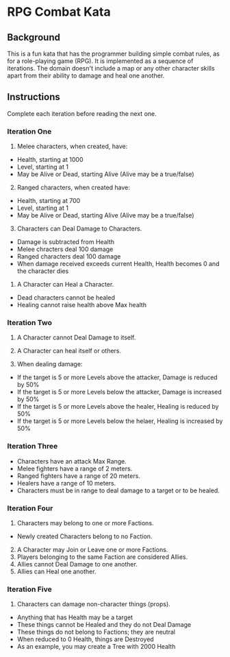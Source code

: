 # RPG Combat Kata

## Background

This is a fun kata that has the programmer building simple combat rules, as for a role-playing game (RPG). It is implemented as a sequence of iterations. The domain doesn't include a map or any other character skills apart from their ability to damage and heal one another.

## Instructions

Complete each iteration before reading the next one.

### Iteration One

1. Melee characters, when created, have:

- Health, starting at 1000
- Level, starting at 1
- May be Alive or Dead, starting Alive (Alive may be a true/false)

2. Ranged characters, when created have:

- Health, starting at 700
- Level, starting at 1
- May be Alive or Dead, starting Alive (Alive may be a true/false)

3. Characters can Deal Damage to Characters.

- Damage is subtracted from Health
- Melee chracters deal 100 damage
- Ranged characters deal 100 damage
- When damage received exceeds current Health, Health becomes 0 and the character dies

1. A Character can Heal a Character.

- Dead characters cannot be healed
- Healing cannot raise health above Max health

### Iteration Two

1. A Character cannot Deal Damage to itself.

2. A Character can heal itself or others.

3. When dealing damage:

- If the target is 5 or more Levels above the attacker, Damage is reduced by 50%
- If the target is 5 or more Levels below the attacker, Damage is increased by 50%
- If the target is 5 or more Levels above the healer, Healing is reduced by 50%
- If the target is 5 or more Levels below the helaer, Healing is increased by 50%

### Iteration Three

- Characters have an attack Max Range.
- Melee fighters have a range of 2 meters.
- Ranged fighters have a range of 20 meters.
- Healers have a range of 10 meters.
- Characters must be in range to deal damage to a target or to be healed.

### Iteration Four

1. Characters may belong to one or more Factions.

- Newly created Characters belong to no Faction.

2. A Character may Join or Leave one or more Factions.
3. Players belonging to the same Faction are considered Allies.
4. Allies cannot Deal Damage to one another.
5. Allies can Heal one another.

### Iteration Five

1. Characters can damage non-character things (props).

- Anything that has Health may be a target
- These things cannot be Healed and they do not Deal Damage
- These things do not belong to Factions; they are neutral
- When reduced to 0 Health, things are Destroyed
- As an example, you may create a Tree with 2000 Health
